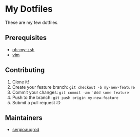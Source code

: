 My Dotfiles
======

These are my few dotfiles.

## Prerequisites

* [oh-my-zsh](https://github.com/robbyrussell/oh-my-zsh)
* [vim](https://github.com/vim/vim)

## Contributing

1. Clone it!
2. Create your feature branch: `git checkout -b my-new-feature`
3. Commit your changes: `git commit -am 'Add some feature'`
4. Push to the branch: `git push origin my-new-feature`
5. Submit a pull request :D

## Maintainers

* [sergioaugrod](https://github.com/sergioaugrod/)
